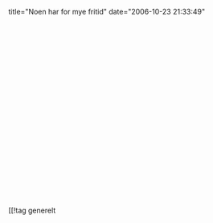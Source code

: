 title="Noen har for mye fritid"
date="2006-10-23 21:33:49"
<div align="center"><object width="425" height="350"><param name="movie" value="http://www.youtube.com/v/uQrC_C6SexI"></param><param name="wmode" value="transparent"></param><embed src="http://www.youtube.com/v/uQrC_C6SexI" type="application/x-shockwave-flash" wmode="transparent" width="425" height="350"></embed></object></div>

[[!tag  generelt
